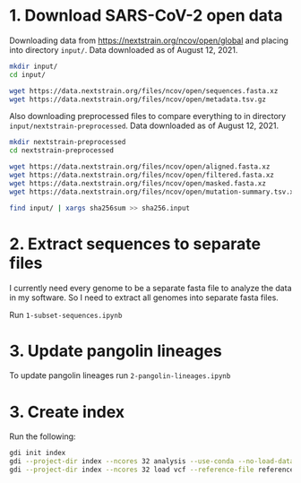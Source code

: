 # 1. Download SARS-CoV-2 open data

Downloading data from <https://nextstrain.org/ncov/open/global> and placing into directory `input/`. Data downloaded as of August 12, 2021.

```bash
mkdir input/
cd input/

wget https://data.nextstrain.org/files/ncov/open/sequences.fasta.xz
wget https://data.nextstrain.org/files/ncov/open/metadata.tsv.gz
```

Also downloading preprocessed files to compare everything to in directory `input/nextstrain-preprocessed`. Data downloaded as of August 12, 2021.

```bash
mkdir nextstrain-preprocessed
cd nextstrain-preprocessed

wget https://data.nextstrain.org/files/ncov/open/aligned.fasta.xz
wget https://data.nextstrain.org/files/ncov/open/filtered.fasta.xz
wget https://data.nextstrain.org/files/ncov/open/masked.fasta.xz
wget https://data.nextstrain.org/files/ncov/open/mutation-summary.tsv.xz
```

```bash
find input/ | xargs sha256sum >> sha256.input
```

# 2. Extract sequences to separate files

I currently need every genome to be a separate fasta file to analyze the data in my software. So I need to extract all genomes into separate fasta files.

Run `1-subset-sequences.ipynb`

# 3. Update pangolin lineages

To update pangolin lineages run `2-pangolin-lineages.ipynb`

# 3. Create index

Run the following:

```bash
gdi init index
gdi --project-dir index --ncores 32 analysis --use-conda --no-load-data --reference-file references/NC_045512.gbk.gz --sample-batch-size 10000 --input-structured-genomes-file input-files.tsv
gdi --project-dir index --ncores 32 load vcf --reference-file references/NC_045512.gbk.gz --sample-batch-size 10000 snakemake-assemblies.1628885062.6623144/gdi-input.fofn
```

